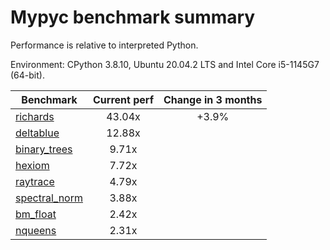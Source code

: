 # Mypyc benchmark summary

Performance is relative to interpreted Python.

Environment: CPython 3.8.10, Ubuntu 20.04.2 LTS and Intel Core i5-1145G7 (64-bit).

| Benchmark | Current perf | Change in 3 months |
| --- | :---: | :---: |
| [richards](benchmarks/richards.md) | 43.04x | +3.9% |
| [deltablue](benchmarks/deltablue.md) | 12.88x |  |
| [binary_trees](benchmarks/binary_trees.md) | 9.71x |  |
| [hexiom](benchmarks/hexiom.md) | 7.72x |  |
| [raytrace](benchmarks/raytrace.md) | 4.79x |  |
| [spectral_norm](benchmarks/spectral_norm.md) | 3.88x |  |
| [bm_float](benchmarks/bm_float.md) | 2.42x |  |
| [nqueens](benchmarks/nqueens.md) | 2.31x |  |
